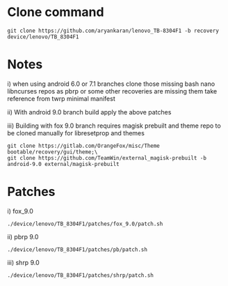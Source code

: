 # Clone command

```
git clone https://github.com/aryankaran/lenovo_TB-8304F1 -b recovery device/lenovo/TB_8304F1
```

# Notes
i) when using android 6.0 or 7.1 branches clone those missing bash nano libncurses repos as pbrp or some other recoveries are missing them
take reference from twrp minimal manifest

ii) With android 9.0 branch build apply the above patches

iii) Building with fox 9.0 branch requires magisk prebuilt and theme repo to be cloned manually for libresetprop and themes
```
git clone https://gitlab.com/OrangeFox/misc/Theme bootable/recovery/gui/theme;\
git clone https://github.com/TeamWin/external_magisk-prebuilt -b android-9.0 external/magisk-prebuilt
```

# Patches
i) fox_9.0
```
./device/lenovo/TB_8304F1/patches/fox_9.0/patch.sh
```

ii) pbrp 9.0
```
./device/lenovo/TB_8304F1/patches/pb/patch.sh
```

iii) shrp 9.0
```
./device/lenovo/TB_8304F1/patches/shrp/patch.sh
```

